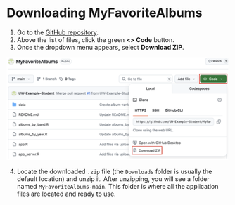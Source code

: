 # Downloading MyFavoriteAlbums

1. Go to the [GitHub repository](https://github.com/UW-Example-Student/MyFavoriteAlbums).
2. Above the list of files, click the green **<> Code** button.
3. Once the dropdown menu appears, select **Download ZIP**.

<img src="download.png" alt="A screenshot of the MyFavoriteAlbums Repository marked with red boxes to indicate the locations of the Code button and Download Zip button." width="600"/>

4. Locate the downloaded ```.zip``` file (the ```Downloads``` folder is usually the default location) and unzip it. After unzipping, you will see a folder named  ```MyFavoriteAlbums-main```. This folder is where all the application files are located and ready to use.

